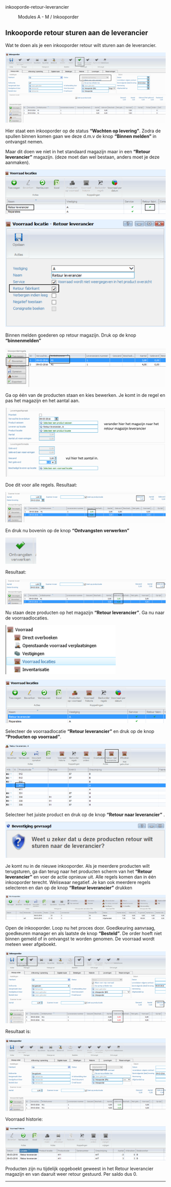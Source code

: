 <properties>
	<page>
		<title>inkooporde-retour-leverancier</title>
		<description>inkooporde-retour-leverancier</description>
	</page>
	<menu>
		<position>Modules A - M / Inkooporder</position> 
		<title>Inkooporde retour leverancier</title>
	</menu>
</properties>

## Inkooporde retour sturen aan de leverancier ##

Wat te doen als je een inkooporder retour wilt sturen aan de leverancier.

![](images/1.png)
 
Hier staat een inkooporder op de status **“Wachten op levering”**. Zodra de spullen binnen komen gaan we deze d.m.v de knop **“Binnen melden”** in ontvangst nemen.

Maar dit doen we niet in het standaard magazijn maar in een **“Retour leverancier”** magazijn. (deze moet dan wel bestaan, anders moet je deze aanmaken).
 
![](images/2.png)
 
![](images/3.png)

Binnen melden goederen op retour magazijn.
Druk op de knop **“binnenmelden”**

![](images/4.png) 

Ga op één van de producten staan en kies bewerken.
Je komt in de regel en pas het magazijn en het aantal aan.

![](images/5.png)

Doe dit voor alle regels.
Resultaat:

![](images/6.png)

En druk nu bovenin op de knop **“Ontvangsten verwerken”**

![](images/7.png) 

Resultaat:
 
![](images/8.png)

Nu staan deze producten op het magazijn **“Retour leverancier”**.
Ga nu naar de voorraadlocaties.

![](images/9.png)

![](images/10.png)

Selecteer de voorraadlocatie **“Retour leverancier”** en druk op de knop **“Producten op voorraad”**.

![](images/11.png)

Selecteer het juiste product en druk op de knop **“Retour naar leverancier”** .

![](images/12.png) 

Je komt nu in de nieuwe inkooporder. Als je meerdere producten wilt terugsturen, ga dan terug naar het producten scherm van het **“Retour leverancier”** en voer de actie opnieuw uit. Alle regels komen dan in één inkooporder terecht. Weliswaar negatief. Je kan ook meerdere regels selecteren en dan op de knop **“Retour leverancier”** drukken

![](images/13.png)

Open de inkooporder.
Loop nu het proces door. Goedkeuring aanvraag, goedkeuren manager en als laatste de knop **“Besteld”**. De order hoeft niet binnen gemeld of in ontvangst te worden genomen.
De voorraad wordt meteen weer afgeboekt.

![](images/14.png)
 
Resultaat is:

![](images/15.png)

Voorraad historie:
 
![](images/16.png)

Producten zijn nu tijdelijk opgeboekt geweest in het  Retour leverancier magazijn en van daaruit weer retour gestuurd. Per saldo dus 0.


----------
